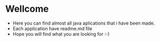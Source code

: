 # Wellcome
- Here you can find almost all java aplications that i have been made.
- Each application have readme.md file
- Hope you will find what you are looking for :-)
